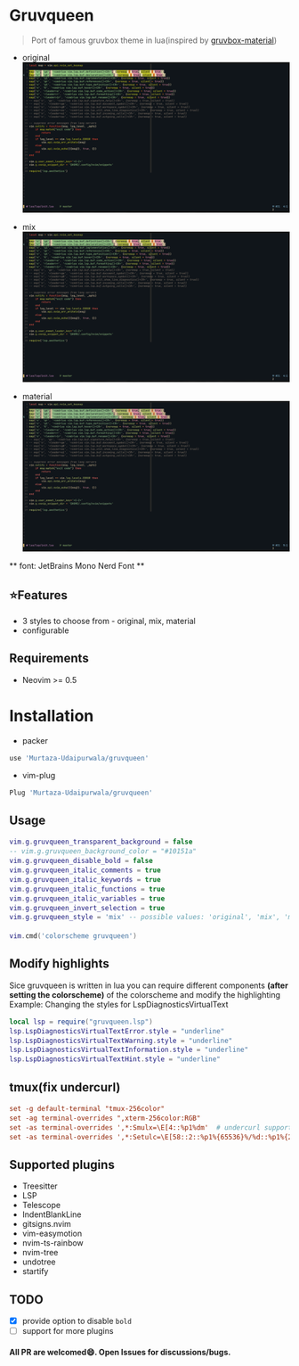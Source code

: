 # Gruvqueen
> Port of famous gruvbox theme in lua(inspired by [gruvbox-material](https://github.com/sainnhe/gruvbox-material))

* original
![original](./assets/original.png)

* mix
![mix](./assets/mix.png)

* material
![material](./assets/material.png)

** font: JetBrains Mono Nerd Font **


## ⭐Features
* 3 styles to choose from - original, mix, material
* configurable


## Requirements
* Neovim >= 0.5


# Installation
* packer
```bash
use 'Murtaza-Udaipurwala/gruvqueen'
```

* vim-plug
```bash
Plug 'Murtaza-Udaipurwala/gruvqueen'
```


## Usage
```lua
vim.g.gruvqueen_transparent_background = false
-- vim.g.gruvqueen_background_color = "#10151a"
vim.g.gruvqueen_disable_bold = false
vim.g.gruvqueen_italic_comments = true
vim.g.gruvqueen_italic_keywords = true
vim.g.gruvqueen_italic_functions = true
vim.g.gruvqueen_italic_variables = true
vim.g.gruvqueen_invert_selection = true
vim.g.gruvqueen_style = 'mix' -- possible values: 'original', 'mix', 'material'

vim.cmd('colorscheme gruvqueen')
```

## Modify highlights
Sice gruvqueen is written in lua you can require different components **(after setting the colorscheme)** of the colorscheme and modify the highlighting
Example: Changing the styles for LspDiagnosticsVirtualText
```lua
local lsp = require("gruvqueen.lsp")
lsp.LspDiagnosticsVirtualTextError.style = "underline"
lsp.LspDiagnosticsVirtualTextWarning.style = "underline"
lsp.LspDiagnosticsVirtualTextInformation.style = "underline"
lsp.LspDiagnosticsVirtualTextHint.style = "underline"
```

## tmux(fix undercurl)
```tmux.conf
set -g default-terminal "tmux-256color"
set -ag terminal-overrides ",xterm-256color:RGB"
set -as terminal-overrides ',*:Smulx=\E[4::%p1%dm'  # undercurl support
set -as terminal-overrides ',*:Setulc=\E[58::2::%p1%{65536}%/%d::%p1%{256}%/%{255}%&%d::%p1%{255}%&%d%;m'  # underscore colours - needs tmux-3.0
```


## Supported plugins
* Treesitter
* LSP
* Telescope
* IndentBlankLine
* gitsigns.nvim
* vim-easymotion
* nvim-ts-rainbow
* nvim-tree
* undotree
* startify


## TODO
* [x] provide option to disable `bold`
* [ ] support for more plugins

#### All PR are welcomed😄. Open Issues for discussions/bugs.
